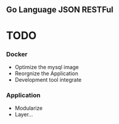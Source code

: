 ## Go Language JSON RESTFul

# TODO

### Docker

- Optimize the mysql image
- Reorgnize the Application
- Development tool integrate

### Application
- Modularize
- Layer...


